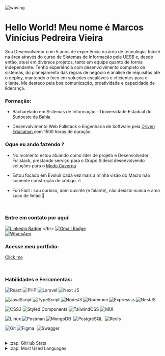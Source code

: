 ![waving](https://capsule-render.vercel.app/api?type=waving&width=600&height=200&text=vin%C3%ADcius_vieira%20&fontAlignY=40&color=gradient)

#  Hello World! Meu nome é Marcos Vinícius Pedreira Vieira

<div style="display: inline_block" width="200px" align="start" gap="15px">
  
Sou Desenvolvedor com 5 anos de experiência na área de tecnologia. Iniciei na área através do curso de Sistemas de Informação pela UESB e, desde então, atuei em diversos projetos, tanto em equipe quanto de forma independente. Tenho experiência com desenvolvimento completo de sistemas, do planejamento das regras de negócio e análise de requisitos até o deploy, mantendo o foco em soluções escaláveis e eficientes para o cliente. Me destaco pela boa comunicação, proatividade e capacidade de liderança.
  
</div>




### Formação: 
- Bacharelado em Sistemas de Informação - Universidade Estadual do Sudoeste da Bahia.

- Desenvolvimento Web Fullstack e Engenharia de Software pela <a href="https://www.driven.com.br/" target="_blank"> Driven Education </a> com 1500 horas de duração.

### Oque eu ando fazendo ? 

- No momento estou atuando como líder de projeto e Desenvolvedor Fullstack, prestando serviço para o Grupo Sideral desenvolvendo soluções para o <a href="https://app.modocaverna.com" target="_blank"> Modo Caverna </a>

- Estou focado em Evoluir cada vez mais a minha visão do Macro não somente construção de código. 🔥

- Fun Fact : sou curioso, bom ouvinte (e falante), não desisto nunca e amo suco de limão 🍋 

  
<br />

### Entre em contato por aqui:

[![Linkedin Badge](https://img.shields.io/badge/-LinkedIn-blue?style=flat&logo=Linkedin&logoColor=white&link=https://www.linkedin.com/in/vini-si12363/)]([[https://www.linkedin.com/in/steniowagner/](https://www.linkedin.com/in/vini-si12363/)])
</br>
[![Gmail Badge](https://img.shields.io/badge/-Gmail-c14438?style=flat&logo=Gmail&logoColor=white&link=mailto:viniciuspv.si@gmail.com)](mailto:viniciuspv.si@gmail.com)
</br>
[![WhatsApp](https://img.shields.io/badge/WhatsApp-Chat-green.svg?style=flat-square&logo=whatsapp)](https://api.whatsapp.com/send?phone=5573988251737)


### Acesse meu portfolio: 

[Click me](https://vinidevweb.vercel.app/)


<br />

### Habilidades e Ferramentas:

![React](https://img.shields.io/badge/react-%2320232a.svg?style=for-the-badge&logo=react&logoColor=%2361DAFB)
![PHP](https://img.shields.io/badge/PHP-777BB4?style=for-the-badge&logo=php&logoColor=white)
![Laravel](https://img.shields.io/badge/Laravel-%23FF2D20.svg?style=for-the-badge&logo=laravel&logoColor=white)
![Next JS](https://img.shields.io/badge/Next.js-black?style=for-the-badge&logo=next.js&logoColor=white)


![JavaScript](https://img.shields.io/badge/javascript-%23323330.svg?style=for-the-badge&logo=javascript&logoColor=%23F7DF1E)
![TypeScript](https://img.shields.io/badge/typescript-%23007ACC.svg?style=for-the-badge&logo=typescript&logoColor=white)
![NodeJS](https://img.shields.io/badge/node.js-6DA55F?style=for-the-badge&logo=node.js&logoColor=white)
![Nodemon](https://img.shields.io/badge/NODEMON-%23323330.svg?style=for-the-badge&logo=nodemon&logoColor=%BBDEAD)
![Express.js](https://img.shields.io/badge/express.js-%23404d59.svg?style=for-the-badge&logo=express&logoColor=%2361DAFB)
![NestJS](https://img.shields.io/badge/nestjs-%23E0234E.svg?style=for-the-badge&logo=nestjs&logoColor=white)


![CSS3](https://img.shields.io/badge/css3-%231572B6.svg?style=for-the-badge&logo=css3&logoColor=white)
![Styled Components](https://img.shields.io/badge/styled--components-DB7093?style=for-the-badge&logo=styled-components&logoColor=white)
![TailwindCSS](https://img.shields.io/badge/tailwindcss-%2338B2AC.svg?style=for-the-badge&logo=tailwind-css&logoColor=white)
![MUI](https://img.shields.io/badge/MUI-%230081CB.svg?style=for-the-badge&logo=mui&logoColor=white)

![Linux](https://img.shields.io/badge/Linux-FCC624?style=for-the-badge&logo=linux&logoColor=black)
![Postman](https://img.shields.io/badge/Postman-FF6C37?style=for-the-badge&logo=postman&logoColor=white)
![MongoDB](https://img.shields.io/badge/MongoDB-000?style=for-the-badge&logo=mongodb)&nbsp;
![PostgreSQL](https://img.shields.io/badge/-PostgreSQL-000?style=for-the-badge&logo=postgresql)&nbsp;
![Redis](https://img.shields.io/badge/Redis-000?&style=for-the-badge&logo=Redis&logoColor=red)&nbsp;

![Git](https://img.shields.io/badge/git-%23F05033.svg?style=for-the-badge&logo=git&logoColor=white) 
![Figma](https://img.shields.io/badge/-Figma-000?&style=for-the-badge&logo=figma)&nbsp;
![Swagger](https://img.shields.io/badge/-Swagger-%23Clojure?style=for-the-badge&logo=swagger&logoColor=white)

<br />


<details>
  <summary>:zap: GitHub Stats</summary>
  <img height="172em" alt="Vini's GitHub Stats" src="https://github-readme-stats.vercel.app/api?username=vinisi12363&count_private=true&show_icons=true&theme=dark&bg_color"/>
</details>

<details>
  <summary>:zap: Most Used Languages</summary>
  <img height="172em" alt="Vini's GitHub Top Languages" src="https://github-readme-stats.vercel.app/api/top-langs/?username=vinisi12363&layout=compact&langs_count=10&theme=dark&bg_color"/>
</details>

<br/>





